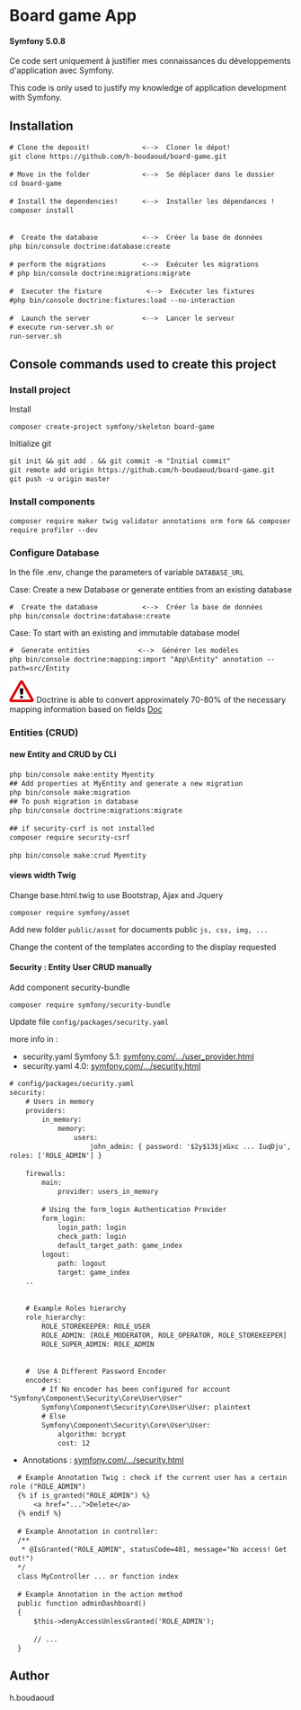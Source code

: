 # Board game App
#### Symfony 5.0.8
Ce code sert uniquement à justifier mes connaissances du développements d'application avec Symfony.

This code is only used to justify my knowledge of application development with Symfony.


## Installation
```
# Clone the deposit!             <-->  Cloner le dépot!
git clone https://github.com/h-boudaoud/board-game.git

# Move in the folder             <-->  Se déplacer dans le dossier
cd board-game

# Install the dependencies!      <-->  Installer les dépendances !
composer install


#  Create the database           <-->  Créer la base de données
php bin/console doctrine:database:create

# perform the migrations         <-->  Exécuter les migrations
# php bin/console doctrine:migrations:migrate

#  Executer the fixture           <-->  Exécuter les fixtures
#php bin/console doctrine:fixtures:load --no-interaction

#  Launch the server             <-->  Lancer le serveur 
# execute run-server.sh or
run-server.sh
```

##  Console commands used to create this project 
### Install project
Install
```
composer create-project symfony/skeleton board-game
```
Initialize git 
```
git init && git add . && git commit -m "Initial commit"
git remote add origin https://github.com/h-boudaoud/board-game.git
git push -u origin master
```
### Install components
```
composer require maker twig validator annotations orm form && composer require profiler --dev

```
### Configure Database
In the file .env, change the parameters of variable  `DATABASE_URL`

Case:  Create a new Database or generate entities from an existing database
```
#  Create the database           <-->  Créer la base de données
php bin/console doctrine:database:create
```

Case: To start with an existing and immutable database model

```
#  Generate entities            <-->  Générer les modèles
php bin/console doctrine:mapping:import "App\Entity" annotation --path=src/Entity
```
<span class="height:20px;">![alt text](./!.png  "Warning")</span>
Doctrine is able to convert approximately 70-80% of the necessary mapping information based on fields
[Doc](https://symfony.com/doc/current/doctrine/reverse_engineering.html)

### Entities (CRUD)
#### new Entity and CRUD by CLI
```
php bin/console make:entity Myentity
## Add properties at MyEntity and generate a new migration
php bin/console make:migration
## To push migration in database
php bin/console doctrine:migrations:migrate

## if security-csrf is not installed
composer require security-csrf 

php bin/console make:crud Myentity
```
#### views width Twig
Change base.html.twig to use Bootstrap, Ajax and Jquery 
```
composer require symfony/asset
```
Add new folder `public/asset` for documents public `js, css, img, ...`

Change the content of the templates according to the display requested



#### Security : Entity User CRUD manually

Add component security-bundle

```
composer require symfony/security-bundle
```
Update file `config/packages/security.yaml`

more info in :
  - security.yaml Symfony 5.1: [symfony.com/.../user_provider.html](https://symfony.com/doc/current/security/user_provider.html)
  - security.yaml 4.0: [symfony.com/.../security.html](https://symfony.com/doc/4.0/security.html)
  
```
# config/packages/security.yaml
security:
    # Users in memory
    providers:
        in_memory:
            memory:
                users:
                    john_admin: { password: '$2y$13$jxGxc ... IuqDju', roles: ['ROLE_ADMIN'] }
    
    firewalls:
        main:
            provider: users_in_memory
        
        # Using the form_login Authentication Provider  
        form_login:
            login_path: login
            check_path: login
            default_target_path: game_index    
        logout:
            path: logout
            target: game_index
    ..


    # Example Roles hierarchy  
    role_hierarchy:
        ROLE_STOREKEEPER: ROLE_USER
        ROLE_ADMIN: [ROLE_MODERATOR, ROLE_OPERATOR, ROLE_STOREKEEPER]
        ROLE_SUPER_ADMIN: ROLE_ADMIN

    
    #  Use A Different Password Encoder   
    encoders:
        # If No encoder has been configured for account "Symfony\Component\Security\Core\User\User"
        Symfony\Component\Security\Core\User\User: plaintext
        # Else
        Symfony\Component\Security\Core\User\User:
            algorithm: bcrypt
            cost: 12
 ```
  
  - Annotations : [symfony.com/.../security.html](https://symfony.com/doc/current/bundles/SensioFrameworkExtraBundle/annotations/security.html)
  ```
    # Example Annotation Twig : check if the current user has a certain role ("ROLE_ADMIN")
    {% if is_granted("ROLE_ADMIN") %}
        <a href="...">Delete</a> 
    {% endif %}
    
    # Example Annotation in controller:
    /**
     * @IsGranted("ROLE_ADMIN", statusCode=401, message="No access! Get out!")
    */
    class MyController ... or function index 
    
    # Example Annotation in the action method
    public function adminDashboard()
    {
        $this->denyAccessUnlessGranted('ROLE_ADMIN');
    
        // ...
    }

  ```





## Author
h.boudaoud



